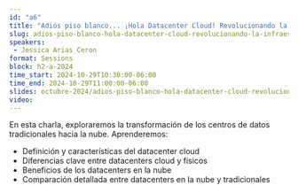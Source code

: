 ```yaml
---
id: "a6"
title: "Adiós piso blanco... ¡Hola Datacenter Cloud! Revolucionando la infraestructura tecnológica "
slug: adios-piso-blanco-hola-datacenter-cloud-revolucionando-la-infraestructura-tecnologica
speakers:
 - Jessica Arias Ceron
format: Sessions
block: h2-a-2024
time_start: 2024-10-29T10:30:00-06:00
time_end: 2024-10-29T11:00:00-06:00
slides: octubre-2024/adios-piso-blanco-hola-datacenter-cloud-revolucionando-la-infraestructura-tecnologica.pdf
video: 
---
```


En esta charla, exploraremos la transformación de los centros de datos tradicionales hacia la nube. Aprenderemos:
- Definición y características del datacenter cloud
- Diferencias clave entre datacenters cloud y físicos
- Beneficios de los datacenters en la nube
- Comparación detallada entre datacenters en la nube y tradicionales